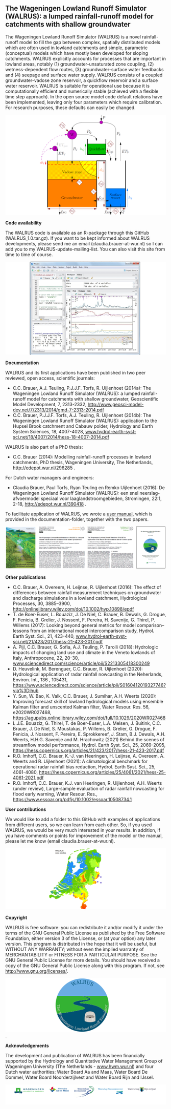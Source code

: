 
The Wageningen Lowland Runoff Simulator (WALRUS): a lumped rainfall-runoff model for catchments with shallow groundwater
------

The Wageningen Lowland Runoff Simulator (WALRUS) is a novel rainfall-runoff model to fill the gap between complex, spatially
distributed models which are often used in lowland catchments and
simple, parametric  (conceptual) models which have mostly been developed for
sloping catchments. WALRUS explicitly accounts for processes
that are important in lowland areas, notably (1)
groundwater-unsaturated zone coupling, (2) wetness-dependent flow
routes, (3) groundwater-surface water feedbacks and (4) seepage and
surface water supply. WALRUS consists of a coupled
groundwater-vadose zone reservoir, a quickflow reservoir and
a surface water reservoir.  WALRUS is suitable for operational use
because it is computationally efficient and numerically stable
(achieved with a flexible time step approach). In the open source
model code default relations have been implemented, leaving only
four parameters which require calibration. For research purposes,
these defaults can easily be changed. 

![WALRUS model structure](documentation/figures/model_structure_WALRUS_GitHub.png)


**Code availability**

The WALRUS code is available as an R-package through this GitHub (WALRUS_1.0.tar.gz). If you want to be kept informed about WALRUS developments, please send me an email (claudia.brauer-at-wur.nl) so I can add you to my WALRUS-update-mailing-list. You can also visit this site from time to time of course.

![Screenshot of WALRUS in RStudio](documentation/figures/screenshot_WALRUS_R_GitHub.jpg)


**Documentation**

WALRUS and its first applications have been published in two peer reviewed, open access, scientific journals:
- C.C. Brauer, A.J. Teuling, P.J.J.F. Torfs, R. Uijlenhoet (2014a): 
The Wageningen Lowland Runoff Simulator (WALRUS): a lumped rainfall-runoff model for catchments with shallow groundwater, 
Geoscientific Model Development, 7, 2313-2332, 
http://www.geosci-model-dev.net/7/2313/2014/gmd-7-2313-2014.pdf
- C.C. Brauer, P.J.J.F. Torfs, A.J. Teuling, R. Uijlenhoet (2014b): 
The Wageningen Lowland Runoff Simulator (WALRUS): application to the Hupsel Brook catchment and Cabauw polder, 
Hydrology and  Earth System Sciences, 18, 4007-4028,
www.hydrol-earth-syst-sci.net/18/4007/2014/hess-18-4007-2014.pdf

WALRUS is also part of a PhD thesis:
- C.C. Brauer (2014):
Modelling rainfall-runoff processes in lowland catchments,
PhD thesis, Wageningen University, The Netherlands,
http://edepot.wur.nl/296285 .

For Dutch water managers and engineers:
- Claudia Brauer, Paul Torfs, Ryan Teuling en Remko Uijlenhoet (2016): 
De Wageningen Lowland Runoff Simulator (WALRUS): een snel neerslag-afvoermodel speciaal voor laaglandstroomgebieden,
Stromingen, 22:1, 2-18, http://edepot.wur.nl/390418 .

To facilitate application of WALRUS, we wrote a [user manual](https://github.com/ClaudiaBrauer/WALRUS/blob/master/documentation/WALRUS_manual.pdf), which is provided in the documentation-folder, together with the two papers.

![The WALRUS-publications](documentation/figures/WALRUS_publications.png)


**Other publications**

- C.C. Brauer, A. Overeem, H. Leijnse, R. Uijlenhoet (2016):
The effect of differences between rainfall measurement techniques on groundwater and discharge simulations in a lowland catchment,
Hydrological Processes, 30, 3885–3900,
http://onlinelibrary.wiley.com/doi/10.1002/hyp.10898/epdf
- T. de Boer-Euser, L. Bouaziz, J. De Niel, C. Brauer, B. Dewals, G. Drogue, F. Fenicia, B. Grelier, J. Nossent, F. Pereira, H. Savenije, G. Thirel, P. Willems (2017): 
Looking beyond general metrics for model comparison–lessons from an international model intercomparison study,
Hydrol. Earth Syst. Sci., 21, 423-440,
www.hydrol-earth-syst-sci.net/21/423/2017/hess-21-423-2017.pdf 
- A. Pijl, C.C. Brauer, G. Sofia, A.J. Teuling, P. Tarolli (2018):
Hydrologic impacts of changing land use and climate in the Veneto lowlands of Italy,
Anthropocene, 22, 20-30,
www.sciencedirect.com/science/article/pii/S2213305418300249
- D. Heuvelink, M. Berenguer, C.C. Brauer, R. Uijlenhoet (2020): 
Hydrological application of radar rainfall nowcasting in the Neherlands, 
Environ. Int., 136 , 105431, 
https://www.sciencedirect.com/science/article/pii/S0160412019327746?via%3Dihub
- Y. Sun, W. Bao, K. Valk, C.C. Brauer, J. Sumihar, A.H. Weerts (2020):
Improving forecast skill of lowland hydrological models using ensemble Kalman filter and unscented Kalman filter,
Water Resour. Res. 56, e2020WR027468,
https://agupubs.onlinelibrary.wiley.com/doi/full/10.1029/2020WR027468
- L.J.E. Bouaziz, G. Thirel, T. de Boer-Euser, L.A. Melsen, J. Buitink, C.C. Brauer, J. De Niel, S. Moustakas, P. Willems, B. Grelier, 
G. Drogue, F. Fenicia, J. Nossent, F. Pereira, E. Sprokkereef, J. Stam, B.J. Dewals, A.H. Weerts, H.H.G. Savenije and M. Hrachowitz (2021)
Behind the scenes of streamflow model performance,
Hydrol. Earth Syst. Sci., 25, 2069-2095,
https://hess.copernicus.org/articles/21/423/2017/hess-21-423-2017.pdf
- R.O. Imhoff, C.C. Brauer, K.-J. van Heeringen, H. Leijnse, A. Overeem, A. Weerts and R. Uijlenhoet (2021):
A climatological benchmark for operational radar rainfall bias reduction,
Hydrol. Earth Syst. Sci., 25, 4061-4080,
https://hess.copernicus.org/articles/25/4061/2021/hess-25-4061-2021.pdf
- R.O. Imhoff, C.C. Brauer, K.J. van Heeringen, R. Uijlenhoet, A.H. Weerts (under review),
Large-sample evaluation of radar rainfall nowcasting for flood early warning,
Water Resour. Res.,
https://www.essoar.org/pdfjs/10.1002/essoar.10508734.1

**User contributions**

We would like to add a folder to this GitHub with examples of applications from different users, so we can learn from each other. So, if you used WALRUS, we would be very much interested in your results. In addition, if you have comments or points for improvement of the model or the manual, please let me know (email claudia.brauer-at-wur.nl).

![Locations of catchments where WALRUS has been applied.](documentation/figures/case_studies_WALRUS.png)


**Copyright**

WALRUS is free software: you can redistribute it and/or modify it under the terms of the GNU General Public License as published by the Free Software Foundation, either version 3 of the License, or (at your option) any later version. This program is distributed in the hope that it will be useful, but WITHOUT ANY WARRANTY; without even the implied warranty of MERCHANTABILITY or FITNESS FOR A PARTICULAR PURPOSE.  See the GNU General Public License for more details. You should have received a copy of the GNU General Public License along with this program.  If not, see http://www.gnu.org/licenses/.

![WALRUS logo](documentation/figures/WALRUS_logo_GitHub.png).


**Acknowledgements**

The development and publication of WALRUS has been financially supported by the Hydrology and Quantitative Water Management Group of Wageningen University (The Netherlands - www.hwm.wur.nl) and four Dutch water authorities: Water Board Aa and Maas, Water Board De Dommel, Water Board Noorderzijlvest and Water Board Rijn and IJssel.


![WALRUS sponsors](documentation/figures/logos_sponsors_WALRUS.png)
